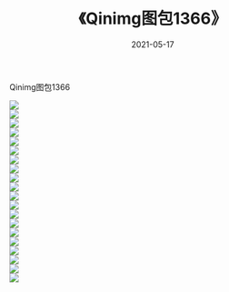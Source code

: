 ﻿---
layout: post
title:  《Qinimg图包1366》
date:   2021-05-17
img: http://imgx.orgx.ga/Qinimg图包/Qinimg图包1366/000.jpg
categories: [美女, 清纯, 唯美]
---

Qinimg图包1366

 ![](http://imgx.orgx.ga/Qinimg图包/Qinimg图包1366/001.jpg) <br>![](http://imgx.orgx.ga/Qinimg图包/Qinimg图包1366/002.jpg) <br>![](http://imgx.orgx.ga/Qinimg图包/Qinimg图包1366/003.jpg) <br>![](http://imgx.orgx.ga/Qinimg图包/Qinimg图包1366/004.jpg) <br>![](http://imgx.orgx.ga/Qinimg图包/Qinimg图包1366/005.jpg) <br>![](http://imgx.orgx.ga/Qinimg图包/Qinimg图包1366/006.jpg) <br>![](http://imgx.orgx.ga/Qinimg图包/Qinimg图包1366/007.jpg) <br>![](http://imgx.orgx.ga/Qinimg图包/Qinimg图包1366/008.jpg) <br>![](http://imgx.orgx.ga/Qinimg图包/Qinimg图包1366/009.jpg) <br>![](http://imgx.orgx.ga/Qinimg图包/Qinimg图包1366/010.jpg) <br>![](http://imgx.orgx.ga/Qinimg图包/Qinimg图包1366/011.jpg) <br>![](http://imgx.orgx.ga/Qinimg图包/Qinimg图包1366/012.jpg) <br>![](http://imgx.orgx.ga/Qinimg图包/Qinimg图包1366/013.jpg) <br>![](http://imgx.orgx.ga/Qinimg图包/Qinimg图包1366/014.jpg) <br>![](http://imgx.orgx.ga/Qinimg图包/Qinimg图包1366/015.jpg) <br>![](http://imgx.orgx.ga/Qinimg图包/Qinimg图包1366/016.jpg) <br>![](http://imgx.orgx.ga/Qinimg图包/Qinimg图包1366/017.jpg) <br>![](http://imgx.orgx.ga/Qinimg图包/Qinimg图包1366/018.jpg) <br>![](http://imgx.orgx.ga/Qinimg图包/Qinimg图包1366/019.jpg) <br>![](http://imgx.orgx.ga/Qinimg图包/Qinimg图包1366/020.jpg) <br>